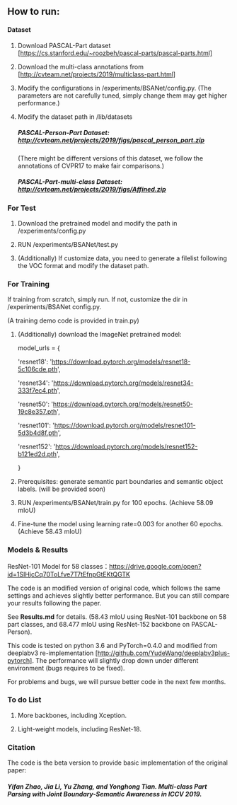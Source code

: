 ## How to run:

#### Dataset

1. Download PASCAL-Part dataset [https://cs.stanford.edu/~roozbeh/pascal-parts/pascal-parts.html]

2. Download the multi-class annotations from [http://cvteam.net/projects/2019/multiclass-part.html]

3. Modify the configurations in /experiments/BSANet/config.py. (The parameters are not carefully tuned, simply change them may get higher performance.)

4. Modify the dataset path in /lib/datasets

   ##### PASCAL-Person-Part Dataset:  http://cvteam.net/projects/2019/figs/pascal_person_part.zip

   (There might be different versions of this dataset, we follow the annotations of CVPR17 to make fair comparisons.)

   ##### PASCAL-Part-multi-class Dataset: http://cvteam.net/projects/2019/figs/Affined.zip


### For Test

1. Download the pretrained model and modify the path in /experiments/config.py

2. RUN /experiments/BSANet/test.py

3. (Additionally) If customize data, you need to generate a filelist following the VOC format and modify the dataset path.

### For Training 

If training from scratch, simply run. If not, customize the dir in /experiments/BSANet config.py.

 (A training demo code is provided in train.py)

1. (Additionally) download the ImageNet pretrained model:

   model_urls = {

     'resnet18': 'https://download.pytorch.org/models/resnet18-5c106cde.pth',

     'resnet34': 'https://download.pytorch.org/models/resnet34-333f7ec4.pth',

     'resnet50': 'https://download.pytorch.org/models/resnet50-19c8e357.pth',

     'resnet101': 'https://download.pytorch.org/models/resnet101-5d3b4d8f.pth',

     'resnet152': 'https://download.pytorch.org/models/resnet152-b121ed2d.pth',

   }

2. Prerequisites: generate semantic part boundaries and semantic object labels. (will be provided soon)

3. RUN /experiments/BSANet/train.py for 100 epochs. (Achieve 58.09 mIoU)

4. Fine-tune the model using learning rate=0.003 for another 60 epochs.  (Achieve 58.43 mIoU)

   

   


### Models & Results
ResNet-101 Model for 58 classes：https://drive.google.com/open?id=1SIHjcCq70ToLfve7T7tEfnpGtEKtQGTK

The code is an modified version of original code, which follows the same settings and achieves slightly better performance. But you can still compare your results following the paper.

See **Results.md** for details. (58.43 mIoU using ResNet-101 backbone on 58 part classes, and 68.477 mIoU using ResNet-152 backbone on PASCAL-Person).

This code is tested on python 3.6 and PyTorch=0.4.0 and modified from deeplabv3 re-implementation [http://github.com/YudeWang/deeplabv3plus-pytorch].
The performance will slightly drop down under different environment (bugs requires to be fixed).

For problems and bugs, we will pursue better code in the next few months.



### To do List

1. More backbones, including Xception.

2. Light-weight models, including ResNet-18.




### Citation


The code is the beta version to provide basic implementation of the original paper:

##### Yifan Zhao, Jia Li, Yu Zhang, and Yonghong Tian. Multi-class Part Parsing with Joint Boundary-Semantic Awareness in ICCV 2019.